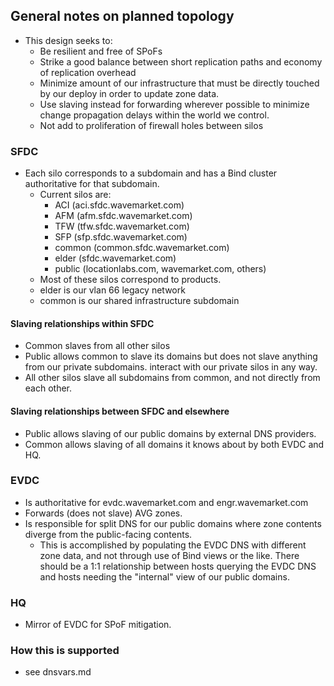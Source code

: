 ## General notes on planned topology
- This design seeks to:
  - Be resilient and free of SPoFs
  - Strike a good balance between short replication paths and economy
    of replication overhead
  - Minimize amount of our infrastructure that must be directly
    touched by our deploy in order to update zone data. 
  - Use slaving instead for forwarding wherever possible to minimize
    change propagation delays within the world we control.
  - Not add to proliferation of firewall holes between silos

### SFDC
- Each silo corresponds to a subdomain and has a Bind cluster
  authoritative for that subdomain.
  - Current silos are:
    - ACI (aci.sfdc.wavemarket.com)
    - AFM (afm.sfdc.wavemarket.com)
    - TFW (tfw.sfdc.wavemarket.com)
    - SFP (sfp.sfdc.wavemarket.com)
    - common (common.sfdc.wavemarket.com)
    - elder (sfdc.wavemarket.com)
    - public (locationlabs.com, wavemarket.com, others)
  - Most of these silos correspond to products.
  - elder is our vlan 66 legacy network
  - common is our shared infrastructure subdomain

#### Slaving relationships within SFDC
- Common slaves from all other silos
- Public allows common to slave its domains but does not slave
  anything from our private subdomains.
  interact with our private silos in any way.
- All other silos slave all subdomains from common, and not directly
  from each other.

#### Slaving relationships between SFDC and elsewhere
- Public allows slaving of our public domains by external DNS
  providers.
- Common allows slaving of all domains it knows about by both EVDC and
  HQ.

### EVDC
- Is authoritative for evdc.wavemarket.com and engr.wavemarket.com
- Forwards (does not slave) AVG zones. 
- Is responsible for split DNS for our public domains where zone
  contents diverge from the public-facing contents.
  - This is accomplished by populating the EVDC DNS with different
    zone data, and not through use of Bind views or the like. There
    should be a 1:1 relationship between hosts querying the EVDC DNS
    and hosts needing the "internal" view of our public domains.

### HQ
- Mirror of EVDC for SPoF mitigation.

### How this is supported
- see dnsvars.md

